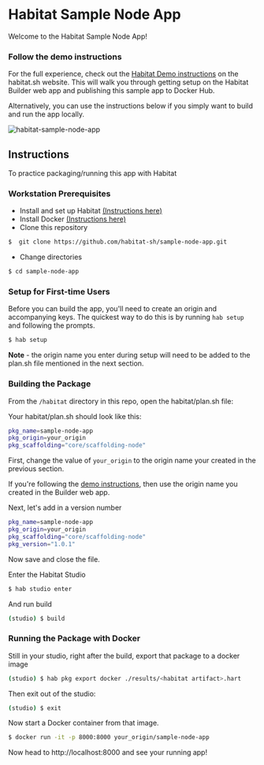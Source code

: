 # Habitat Sample Node App

Welcome to the Habitat Sample Node App!

### Follow the demo instructions

For the full experience, check out the [Habitat Demo instructions](https://www.habitat.sh/demo/) on the habitat.sh website. This will walk you through getting setup on the Habitat Builder web app and publishing this sample app to Docker Hub.

Alternatively, you can use the instructions below if you simply want to build and run the app locally.

![habitat-sample-node-app](https://user-images.githubusercontent.com/446285/31078915-96033340-a749-11e7-906c-7861521894fc.png)


## Instructions

To practice packaging/running this app with Habitat

### Workstation Prerequisites
* Install and set up Habitat [(Instructions here)](https://www.habitat.sh/tutorials/download/)
* Install Docker [(Instructions here)](https://www.docker.com/community-edition)
* Clone this repository
```bash
$  git clone https://github.com/habitat-sh/sample-node-app.git
```
* Change directories
```bash
$ cd sample-node-app
```

### Setup for First-time Users
Before you can build the app, you'll need to create an origin and accompanying keys.
The quickest way to do this is by running `hab setup` and following the prompts.

```bash
$ hab setup
```

**Note** - the origin name you enter during setup will need to be added to the plan.sh file mentioned in the next section.

### Building the Package
From the `/habitat` directory in this repo, open the habitat/plan.sh file:

Your habitat/plan.sh should look like this:
```sh
pkg_name=sample-node-app
pkg_origin=your_origin
pkg_scaffolding="core/scaffolding-node"
```
First, change the value of `your_origin` to the origin name your created in the previous section. 

If you're following the [demo instructions](https://www.habitat.sh/demo/), then use the origin name you created in the Builder web app.

Next, let's add in a version number
```sh
pkg_name=sample-node-app
pkg_origin=your_origin
pkg_scaffolding="core/scaffolding-node"
pkg_version="1.0.1"
```

Now save and close the file.

Enter the Habitat Studio

```bash
$ hab studio enter
```

And run build

```bash
(studio) $ build
```

### Running the Package with Docker

Still in your studio, right after the build, export that package to a docker image
```bash
(studio) $ hab pkg export docker ./results/<habitat artifact>.hart
```

Then exit out of the studio:
```bash
(studio) $ exit
```

Now start a Docker container from that image.

```bash
$ docker run -it -p 8000:8000 your_origin/sample-node-app
```

Now head to http://localhost:8000 and see your running app!

